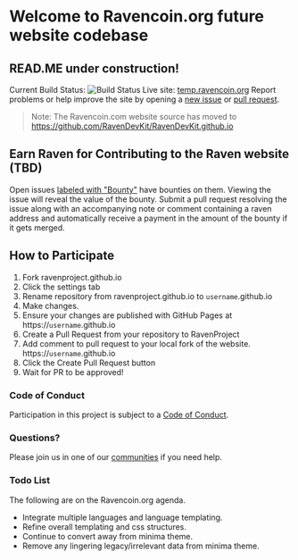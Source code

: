 # Welcome to Ravencoin.org future website codebase
## READ.ME under construction!
Current Build Status: ![Build Status](https://travis-ci.org/RavenProject/Ravencoin.svg?branch=master)
Live site: [temp.ravencoin.org](https://temp.ravencoin.org)
Report problems or help improve the site by opening a [new issue](https://github.com/RavenProject/ravenproject.github.io.org/issues/new) or [pull request](https://github.com/RavenProject/ravenproject.github.io.org/compare).

> Note: The Ravencoin.com website source has moved to https://github.com/RavenDevKit/RavenDevKit.github.io

## Earn Raven for Contributing to the Raven website (TBD)
Open issues [labeled with "Bounty"](https://github.com/RavenProject/ravenproject.github.io/labels/Bounty)
have bounties on them. Viewing the issue will reveal the value of the bounty.
Submit a pull request resolving the issue along with an accompanying note or
comment containing a raven address and automatically receive a payment in the
amount of the bounty if it gets merged.

## How to Participate
1. Fork ravenproject.github.io
2. Click the settings tab
3. Rename repository from ravenproject.github.io to `username`.github.io
4. Make changes.
5. Ensure your changes are published with GitHub Pages at https://`username`.github.io
6. Create a Pull Request from your repository to RavenProject
7. Add comment to pull request to your local fork of the website. https://`username`.github.io
8. Click the Create Pull Request button
9. Wait for PR to be approved!

### Code of Conduct
Participation in this project is subject to a [Code of Conduct](https://github.com/RavenProject/ravenproject.github.io/blob/master/CODE_OF_CONDUCT.md).

### Questions?
Please join us in one of our [communities](https://ravenproject.github.io/community/) if you need help.

### Todo List
The following are on the Ravencoin.org agenda.
+ Integrate multiple languages and language templating.
+ Refine overall templating and css structures.
+ Continue to convert away from minima theme.
+ Remove any lingering legacy/irrelevant data from minima theme.
